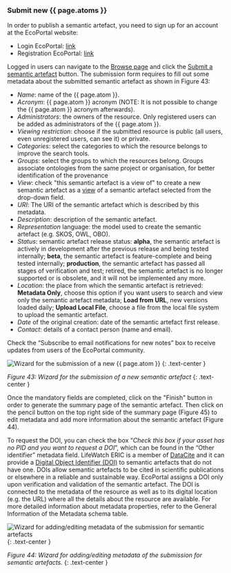 ### Submit new {{ page.atoms }}

In order to publish a semantic artefact, you need to sign up for an account at the EcoPortal website:
- Login EcoPortal: [link](http://ecoportal.lifewatchitaly.eu/login?redirect=http%3A%2F%2Fecoportal.lifewatchitaly.eu%2F)
- Registration EcoPortal: [link](http://ecoportal.lifewatchitaly.eu/accounts/new)

Logged in users can navigate to the [Browse page](http://ecoportal.lifewatchitaly.eu/ontologies) and click the [Submit a semantic artefact](http://ecoportal.lifewatchitaly.eu/ontologies/new) button. The submission form requires to fill out some metadata about the submitted semantic artefact as shown in Figure 43:

- *Name*: name of the {{ page.atom }}.
- *Acronym*: {{ page.atom }} acronym (NOTE: It is not possible to change the {{ page.atom }} acronym afterwards).
- *Administrators*: the owners of the resource. Only registered users can be added as administrators of the {{ page.atom }}. 
- *Viewing restriction*: choose if the submitted resource is public (all users, even unregistered users, can see it) or private. 
- *Categories*: select the categories to which the resource belongs to improve the search tools.
- *Groups*: select the groups to which the resources belong. Groups associate ontologies from the same project or organisation, for better identification of the provenance
- *View*: check "this semantic artefact is a view of" to create a new semantic artefact as a [view]() of a semantic artefact selected from the drop-down field.
- *URI*: The URI of the semantic artefact which is described by this metadata.
- *Description*: description of the semantic artefact.
- *Representation* language: the model used to create the semantic artefact (e.g. SKOS, OWL, OBO).
- *Status*: semantic artefact release status: **alpha**, the semantic artefact is actively in development after the previous release and being tested internally; **beta**, the semantic artefact is feature-complete and being tested internally; **production**, the semantic artefact has passed all stages of verification and test; retired, the semantic artefact is no longer supported or is obsolete, and it will not be implemented any more.
- *Location*: the place from which the semantic artefact is retrieved: **Metadata Only**, choose this option if you want users to search and view only the semantic artefact metadata; **Load from URL**, new versions loaded daily; **Upload Local File**, choose a file from the local file system to upload the semantic artefact.
- *Date* of the original creation: date of the semantic artefact first release.
- *Contact*: details of a contact person (name and email).


Check the “Subscribe to email notifications for new notes” box to receive updates from users of the EcoPortal community.

![Wizard for the submission of a new {{ page.atom }}]({{site.figures_link}}/{{page.portal}}/Figure43.png)
{: .text-center }

_Figure 43:  Wizard for the submission of a new semantic artefact_
{: .text-center }

Once the mandatory fields are completed, click on the "Finish" button in order to generate the summary page of the semantic artefact. Then click on the pencil button on the top right side of the summary page (Figure 45) to edit metadata and add more information about the semantic artefact (Figure 44).

To request the DOI, you can check the box “*Check this box if your asset has no PID and you want to request a DOI*”, which can be found in the “Other identifier” metadata field.
LifeWatch ERIC is a member of [DataCite](https://datacite.org/) and it can provide a [Digital Object Identifier (DOI)](https://www.doi.org/) to semantic artefacts that do not have one. DOIs allow semantic artefacts to be cited in scientific publications or elsewhere in a reliable and sustainable way. EcoPortal assigns a DOI only upon verification and validation of the semantic artefact. The DOI is connected to the metadata of the resource as well as to its digital location (e.g. the URL) where all the details about the resource are available.
For more detailed information about metadata properties, refer to the General Information of the Metadata schema table.

![Wizard for adding/editing metadata of the submission for semantic artefacts]({{site.figures_link}}/{{page.portal}}/Figure44.png)
{: .text-center }

_Figure 44:  Wizard for adding/editing metadata of the submission for semantic artefacts._
{: .text-center }

